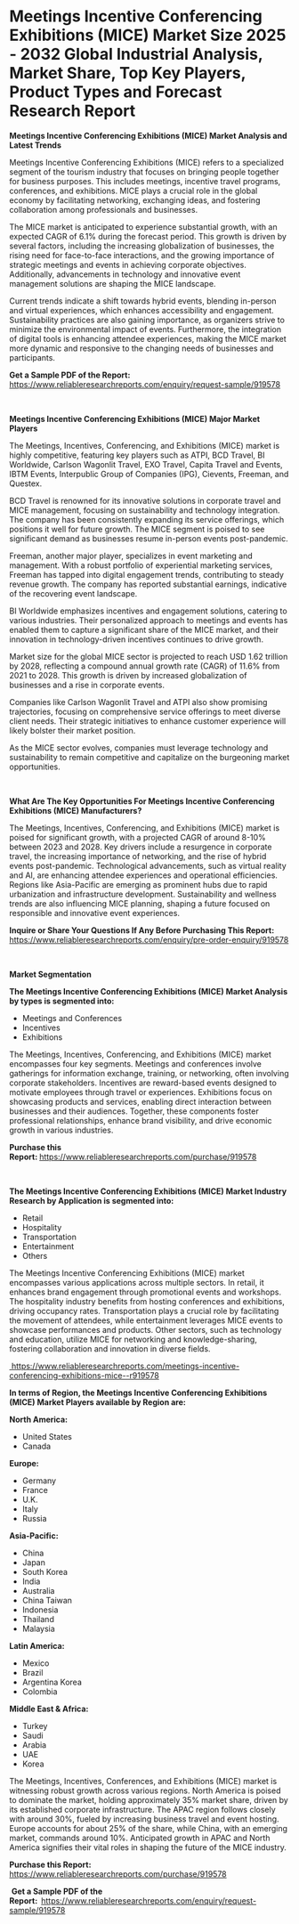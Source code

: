 <p><h1>Meetings Incentive Conferencing Exhibitions (MICE) Market Size 2025 - 2032 Global Industrial Analysis, Market Share, Top Key Players, Product Types and Forecast Research Report</h1></p><p><strong>Meetings Incentive Conferencing Exhibitions (MICE) Market Analysis and Latest Trends</strong></p>
<p><p>Meetings Incentive Conferencing Exhibitions (MICE) refers to a specialized segment of the tourism industry that focuses on bringing people together for business purposes. This includes meetings, incentive travel programs, conferences, and exhibitions. MICE plays a crucial role in the global economy by facilitating networking, exchanging ideas, and fostering collaboration among professionals and businesses.</p><p>The MICE market is anticipated to experience substantial growth, with an expected CAGR of 6.1% during the forecast period. This growth is driven by several factors, including the increasing globalization of businesses, the rising need for face-to-face interactions, and the growing importance of strategic meetings and events in achieving corporate objectives. Additionally, advancements in technology and innovative event management solutions are shaping the MICE landscape.</p><p>Current trends indicate a shift towards hybrid events, blending in-person and virtual experiences, which enhances accessibility and engagement. Sustainability practices are also gaining importance, as organizers strive to minimize the environmental impact of events. Furthermore, the integration of digital tools is enhancing attendee experiences, making the MICE market more dynamic and responsive to the changing needs of businesses and participants.</p></p>
<p><strong>Get a Sample PDF of the Report:&nbsp;</strong> <a href="https://www.reliableresearchreports.com/enquiry/request-sample/919578?utm_campaign=3431&utm_medium=2&utm_source=Github&utm_content=ia&utm_term=15042025&utm_id=meetings-incentive-conferencing-exhibitions-mice">https://www.reliableresearchreports.com/enquiry/request-sample/919578</a></p>
<p>&nbsp;</p>
<p><strong>Meetings Incentive Conferencing Exhibitions (MICE) Major Market Players</strong></p>
<p><p>The Meetings, Incentives, Conferencing, and Exhibitions (MICE) market is highly competitive, featuring key players such as ATPI, BCD Travel, BI Worldwide, Carlson Wagonlit Travel, EXO Travel, Capita Travel and Events, IBTM Events, Interpublic Group of Companies (IPG), Cievents, Freeman, and Questex. </p><p>BCD Travel is renowned for its innovative solutions in corporate travel and MICE management, focusing on sustainability and technology integration. The company has been consistently expanding its service offerings, which positions it well for future growth. The MICE segment is poised to see significant demand as businesses resume in-person events post-pandemic.</p><p>Freeman, another major player, specializes in event marketing and management. With a robust portfolio of experiential marketing services, Freeman has tapped into digital engagement trends, contributing to steady revenue growth. The company has reported substantial earnings, indicative of the recovering event landscape.</p><p>BI Worldwide emphasizes incentives and engagement solutions, catering to various industries. Their personalized approach to meetings and events has enabled them to capture a significant share of the MICE market, and their innovation in technology-driven incentives continues to drive growth.</p><p>Market size for the global MICE sector is projected to reach USD 1.62 trillion by 2028, reflecting a compound annual growth rate (CAGR) of 11.6% from 2021 to 2028. This growth is driven by increased globalization of businesses and a rise in corporate events.</p><p>Companies like Carlson Wagonlit Travel and ATPI also show promising trajectories, focusing on comprehensive service offerings to meet diverse client needs. Their strategic initiatives to enhance customer experience will likely bolster their market position.</p><p>As the MICE sector evolves, companies must leverage technology and sustainability to remain competitive and capitalize on the burgeoning market opportunities.</p></p>
<p>&nbsp;</p>
<p><strong>What Are The Key Opportunities For Meetings Incentive Conferencing Exhibitions (MICE) Manufacturers?</strong></p>
<p><p>The Meetings, Incentives, Conferencing, and Exhibitions (MICE) market is poised for significant growth, with a projected CAGR of around 8-10% between 2023 and 2028. Key drivers include a resurgence in corporate travel, the increasing importance of networking, and the rise of hybrid events post-pandemic. Technological advancements, such as virtual reality and AI, are enhancing attendee experiences and operational efficiencies. Regions like Asia-Pacific are emerging as prominent hubs due to rapid urbanization and infrastructure development. Sustainability and wellness trends are also influencing MICE planning, shaping a future focused on responsible and innovative event experiences.</p></p>
<p><strong>Inquire or Share Your Questions If Any Before Purchasing This Report:</strong> <a href="https://www.reliableresearchreports.com/enquiry/pre-order-enquiry/919578?utm_campaign=3431&utm_medium=2&utm_source=Github&utm_content=ia&utm_term=15042025&utm_id=meetings-incentive-conferencing-exhibitions-mice">https://www.reliableresearchreports.com/enquiry/pre-order-enquiry/919578</a></p>
<p>&nbsp;</p>
<p><strong>Market Segmentation</strong></p>
<p><strong>The Meetings Incentive Conferencing Exhibitions (MICE) Market Analysis by types is segmented into:</strong></p>
<p><ul><li>Meetings and Conferences</li><li>Incentives</li><li>Exhibitions</li></ul></p>
<p><p>The Meetings, Incentives, Conferencing, and Exhibitions (MICE) market encompasses four key segments. Meetings and conferences involve gatherings for information exchange, training, or networking, often involving corporate stakeholders. Incentives are reward-based events designed to motivate employees through travel or experiences. Exhibitions focus on showcasing products and services, enabling direct interaction between businesses and their audiences. Together, these components foster professional relationships, enhance brand visibility, and drive economic growth in various industries.</p></p>
<p><strong>Purchase this Report:&nbsp;</strong><a href="https://www.reliableresearchreports.com/purchase/919578?utm_campaign=3431&utm_medium=2&utm_source=Github&utm_content=ia&utm_term=15042025&utm_id=meetings-incentive-conferencing-exhibitions-mice">https://www.reliableresearchreports.com/purchase/919578</a></p>
<p>&nbsp;</p>
<p><strong>The Meetings Incentive Conferencing Exhibitions (MICE) Market Industry Research by Application is segmented into:</strong></p>
<p><ul><li>Retail</li><li>Hospitality</li><li>Transportation</li><li>Entertainment</li><li>Others</li></ul></p>
<p><p>The Meetings Incentive Conferencing Exhibitions (MICE) market encompasses various applications across multiple sectors. In retail, it enhances brand engagement through promotional events and workshops. The hospitality industry benefits from hosting conferences and exhibitions, driving occupancy rates. Transportation plays a crucial role by facilitating the movement of attendees, while entertainment leverages MICE events to showcase performances and products. Other sectors, such as technology and education, utilize MICE for networking and knowledge-sharing, fostering collaboration and innovation in diverse fields.</p></p>
<p><a href="https://www.reliableresearchreports.com/meetings-incentive-conferencing-exhibitions-mice--r919578?utm_campaign=3431&utm_medium=2&utm_source=Github&utm_content=ia&utm_term=15042025&utm_id=meetings-incentive-conferencing-exhibitions-mice">&nbsp;https://www.reliableresearchreports.com/meetings-incentive-conferencing-exhibitions-mice--r919578</a></p>
<p><strong>In terms of Region, the Meetings Incentive Conferencing Exhibitions (MICE) Market Players available by Region are:</strong></p>
<p>
    <p> <strong> North America: </strong>
        <ul>
            <li>United States</li>
            <li>Canada</li>
        </ul>
        </p> 
    <p> <strong> Europe: </strong>
        <ul>
            <li>Germany</li>
            <li>France</li>
            <li>U.K.</li>
            <li>Italy</li>
            <li>Russia</li>
        </ul>
        </p> 
    <p> <strong> Asia-Pacific: </strong>
        <ul>
            <li>China</li>
            <li>Japan</li>
            <li>South Korea</li>
            <li>India</li>
            <li>Australia</li>
            <li>China Taiwan</li>
            <li>Indonesia</li>
            <li>Thailand</li>
            <li>Malaysia</li>
        </ul>
        </p> 
    <p> <strong> Latin America: </strong>
        <ul>
            <li>Mexico</li>
            <li>Brazil</li>
            <li>Argentina Korea</li>
            <li>Colombia</li>
        </ul>
        </p> 
    <p> <strong> Middle East & Africa: </strong>
        <ul>
            <li>Turkey</li>
            <li>Saudi</li>
            <li>Arabia</li>
            <li>UAE</li>
            <li>Korea</li>
        </ul>
    </p>
    </p>
<p><p>The Meetings, Incentives, Conferences, and Exhibitions (MICE) market is witnessing robust growth across various regions. North America is poised to dominate the market, holding approximately 35% market share, driven by its established corporate infrastructure. The APAC region follows closely with around 30%, fueled by increasing business travel and event hosting. Europe accounts for about 25% of the share, while China, with an emerging market, commands around 10%. Anticipated growth in APAC and North America signifies their vital roles in shaping the future of the MICE industry.</p></p>
<p><strong>Purchase this Report: </strong><a href="https://www.reliableresearchreports.com/purchase/919578?utm_campaign=3431&utm_medium=2&utm_source=Github&utm_content=ia&utm_term=15042025&utm_id=meetings-incentive-conferencing-exhibitions-mice">https://www.reliableresearchreports.com/purchase/919578</a></p>
<p>&nbsp;<strong>Get a Sample PDF of the Report:&nbsp;&nbsp;</strong><a href="https://www.reliableresearchreports.com/enquiry/request-sample/919578?utm_campaign=3431&utm_medium=2&utm_source=Github&utm_content=ia&utm_term=15042025&utm_id=meetings-incentive-conferencing-exhibitions-mice">https://www.reliableresearchreports.com/enquiry/request-sample/919578</a></p>
<p><strong></strong></p>
<p><p></p><p></p><p></p></p>